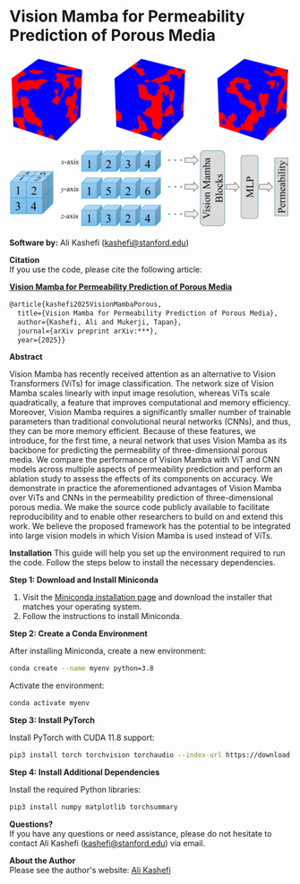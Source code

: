 # Vision Mamba for Permeability Prediction of Porous Media

![pic](./porous1.png)
![pic](./porous2.png)

**Software by:** Ali Kashefi (kashefi@stanford.edu) 

**Citation** <br>
If you use the code, please cite the following article: <br>

**[Vision Mamba for Permeability Prediction of Porous Media]()**

    @article{kashefi2025VisionMambaPorous,
      title={Vision Mamba for Permeability Prediction of Porous Media},
      author={Kashefi, Ali and Mukerji, Tapan},
      journal={arXiv preprint arXiv:***},
      year={2025}}

**Abstract** <be>

Vision Mamba has recently received attention as an alternative to Vision Transformers (ViTs) for image classification. The network size of Vision Mamba scales linearly with input image resolution, whereas ViTs scale quadratically, a feature that improves computational and memory efficiency. Moreover, Vision Mamba requires a significantly smaller number of trainable parameters than traditional convolutional neural networks (CNNs), and thus, they can be more memory efficient. Because of these features, we introduce, for the first time, a neural network that uses Vision Mamba as its backbone for predicting the permeability of three-dimensional porous media. We compare the performance of Vision Mamba with ViT and CNN models across multiple aspects of permeability prediction and perform an ablation study to assess the effects of its components on accuracy. We demonstrate in practice the aforementioned advantages of Vision Mamba over ViTs and CNNs in the permeability prediction of three-dimensional porous media. We make the source code publicly available to facilitate reproducibility and to enable other researchers to build on and extend this work. We believe the proposed framework has the potential to be integrated into large vision models in which Vision Mamba is used instead of ViTs.

**Installation** <be>
This guide will help you set up the environment required to run the code. Follow the steps below to install the necessary dependencies.

**Step 1: Download and Install Miniconda**

1. Visit the [Miniconda installation page](https://docs.conda.io/en/latest/miniconda.html) and download the installer that matches your operating system.
2. Follow the instructions to install Miniconda.

**Step 2: Create a Conda Environment**

After installing Miniconda, create a new environment:

```bash
conda create --name myenv python=3.8
```

Activate the environment:

```bash
conda activate myenv
```

**Step 3: Install PyTorch**

Install PyTorch with CUDA 11.8 support:

```bash
pip3 install torch torchvision torchaudio --index-url https://download.pytorch.org/whl/cu118
```

**Step 4: Install Additional Dependencies**

Install the required Python libraries:

```bash
pip3 install numpy matplotlib torchsummary
```

**Questions?** <br>
If you have any questions or need assistance, please do not hesitate to contact Ali Kashefi (kashefi@stanford.edu) via email. 

**About the Author** <br>
Please see the author's website: [Ali Kashefi](https://web.stanford.edu/~kashefi/) 

